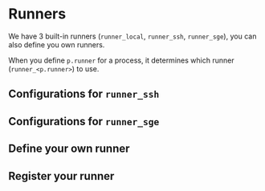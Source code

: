 # Runners

We have 3 built-in runners (`runner_local`, `runner_ssh`, `runner_sge`), you can also define you own runners.

When you define `p.runner` for a process, it determines which runner (`runner_<p.runner>`) to use.

## Configurations for `runner_ssh`

## Configurations for `runner_sge`

## Define your own runner

## Register your runner